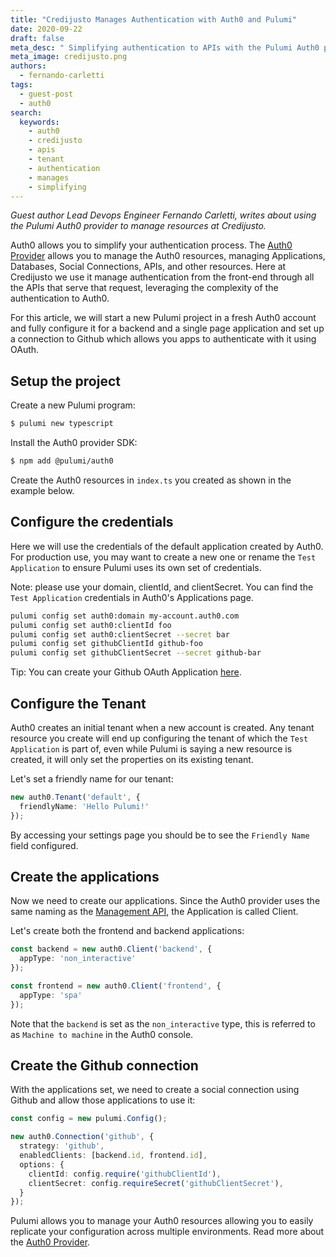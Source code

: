 ```yaml
---
title: "Credijusto Manages Authentication with Auth0 and Pulumi"
date: 2020-09-22
draft: false
meta_desc: " Simplifying authentication to APIs with the Pulumi Auth0 provider"
meta_image: credijusto.png
authors:
  - fernando-carletti
tags:
  - guest-post
  - auth0
search:
  keywords:
    - auth0
    - credijusto
    - apis
    - tenant
    - authentication
    - manages
    - simplifying
---
```


*Guest author Lead Devops Engineer Fernando Carletti, writes about using the Pulumi Auth0 provider to manage resources at Credijusto.*

Auth0 allows you to simplify your authentication process. The [Auth0 Provider](/registry/packages/auth0/api-docs/) allows you to manage the Auth0 resources, managing Applications, Databases, Social Connections, APIs, and other resources. Here at Credijusto we use it manage authentication from the front-end through all the APIs that serve that request, leveraging the complexity of the authentication to Auth0.

For this article, we will start a new Pulumi project in a fresh Auth0 account and fully configure it for a backend and a single page application and set up a connection to Github which allows you apps to authenticate with it using OAuth.

<!--more-->

## Setup the project

Create a new Pulumi program:

```bash
$ pulumi new typescript
```

Install the Auth0 provider SDK:

```bash
$ npm add @pulumi/auth0
```

Create the Auth0 resources in `index.ts` you created as shown in the example below.

## Configure the credentials

Here we will use the credentials of the default application created by Auth0. For production use, you may want to create a new one or rename the `Test Application` to ensure Pulumi uses its own set of credentials.

Note: please use your domain, clientId, and clientSecret. You can find the `Test Application` credentials in Auth0's Applications page.

```bash
pulumi config set auth0:domain my-account.auth0.com
pulumi config set auth0:clientId foo
pulumi config set auth0:clientSecret --secret bar
pulumi config set githubClientId github-foo
pulumi config set githubClientSecret --secret github-bar
```

Tip: You can create your Github OAuth Application [here](https://github.com/settings/applications/new).

## Configure the Tenant

Auth0 creates an initial tenant when a new account is created. Any tenant resource you create will end up configuring the tenant of which the `Test Application` is part of, even while Pulumi is saying a new resource is created, it will only set the properties on its existing tenant.

Let's set a friendly name for our tenant:

```typescript
new auth0.Tenant('default', {
  friendlyName: 'Hello Pulumi!'
});
```

By accessing your settings page you should be to see the `Friendly Name` field configured.

## Create the applications

Now we need to create our applications. Since the Auth0 provider uses the same naming as the [Management API](https://auth0.com/docs/api/management/v2), the Application is called Client.

Let's create both the frontend and backend applications:

```typescript
const backend = new auth0.Client('backend', {
  appType: 'non_interactive'
});

const frontend = new auth0.Client('frontend', {
  appType: 'spa'
});
```

Note that the `backend` is set as the `non_interactive` type, this is referred to as `Machine to machine` in the Auth0 console.

## Create the Github connection

With the applications set, we need to create a social connection using Github and allow those applications to use it:

```typescript
const config = new pulumi.Config();

new auth0.Connection('github', {
  strategy: 'github',
  enabledClients: [backend.id, frontend.id],
  options: {
    clientId: config.require('githubClientId'),
    clientSecret: config.requireSecret('githubClientSecret'),
  }
});
```

Pulumi allows you to manage your Auth0 resources allowing you to easily replicate your configuration across multiple environments. Read more about the [Auth0 Provider](/registry/packages/auth0/api-docs/).
